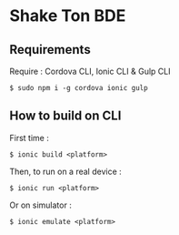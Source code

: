 Shake Ton BDE
===

## Requirements

Require : Cordova CLI, Ionic CLI & Gulp CLI

`$ sudo npm i -g cordova ionic gulp`

## How to build on CLI

First time :

`$ ionic build <platform>`

Then, to run on a real device :

`$ ionic run <platform>`

Or on simulator :

`$ ionic emulate <platform>`
